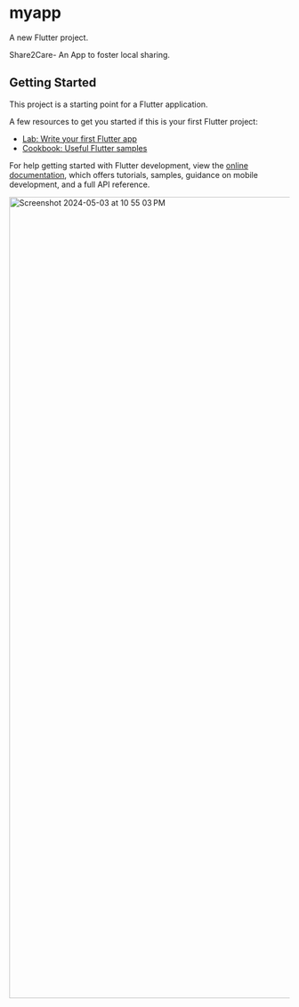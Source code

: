# myapp

A new Flutter project.

Share2Care- An App to foster local sharing.

## Getting Started

This project is a starting point for a Flutter application.

A few resources to get you started if this is your first Flutter project:

- [Lab: Write your first Flutter app](https://docs.flutter.dev/get-started/codelab)
- [Cookbook: Useful Flutter samples](https://docs.flutter.dev/cookbook)

For help getting started with Flutter development, view the
[online documentation](https://docs.flutter.dev/), which offers tutorials,
samples, guidance on mobile development, and a full API reference.


<img width="1440" alt="Screenshot 2024-05-03 at 10 55 03 PM" src="https://github.com/YashSingh02/myapp/assets/116972296/35406d47-ed08-4aea-a181-71c5c87cc0ac">
